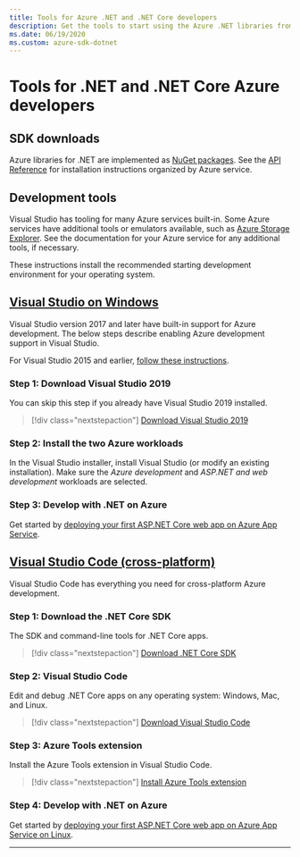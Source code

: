 ```yaml
---
title: Tools for Azure .NET and .NET Core developers
description: Get the tools to start using the Azure .NET libraries from a Windows, Linux, and Mac environment.
ms.date: 06/19/2020
ms.custom: azure-sdk-dotnet
---
```


# Tools for .NET and .NET Core Azure developers

## SDK downloads

Azure libraries for .NET are implemented as [NuGet packages](https://www.nuget.org/packages?q=windowsazureofficial). See the [API Reference](/dotnet/api/overview/azure/?view=azure-dotnet) for installation instructions organized by Azure service.

## Development tools

Visual Studio has tooling for many Azure services built-in. Some Azure services have additional tools or emulators available, such as [Azure Storage Explorer](https://azure.microsoft.com/features/storage-explorer/). See the documentation for your Azure service for any additional tools, if necessary.

These instructions install the recommended starting development environment for your operating system.

## [Visual Studio on Windows](#tab/vs)

Visual Studio version 2017 and later have built-in support for Azure development. The below steps describe enabling Azure development support in Visual Studio.

For Visual Studio 2015 and earlier, <a href="vs2015-install.md">follow these instructions</a>.

### Step 1: Download Visual Studio 2019

You can skip this step if you already have Visual Studio 2019 installed.

> [!div class="nextstepaction"]
> [Download Visual Studio 2019](https://www.visualstudio.com/downloads/)

### Step 2: Install the two Azure workloads

In the Visual Studio installer, install Visual Studio (or modify an existing installation). Make sure the *Azure development* and *ASP.NET and web development* workloads are selected.

### Step 3: Develop with .NET on Azure

Get started by [deploying your first ASP.NET Core web app on Azure App Service](https://docs.microsoft.com/azure/app-service-web/app-service-web-get-started-dotnet).

## [Visual Studio Code (cross-platform)](#tab/vscode)

Visual Studio Code has everything you need for cross-platform Azure development.

### Step 1: Download the .NET Core SDK

The SDK and command-line tools for .NET Core apps.

> [!div class="nextstepaction"]
> [Download .NET Core SDK](https://dotnet.microsoft.com/download)

### Step 2: Visual Studio Code

Edit and debug .NET Core apps on any operating system: Windows, Mac, and Linux.

> [!div class="nextstepaction"]
> [Download Visual Studio Code](https://code.visualstudio.com)

### Step 3: Azure Tools extension

Install the Azure Tools extension in Visual Studio Code.

> [!div class="nextstepaction"]
> [Install Azure Tools extension](https://marketplace.visualstudio.com/items?itemName=ms-vscode.vscode-node-azure-pack)

### Step 4: Develop with .NET on Azure

Get started by [deploying your first ASP.NET Core web app on Azure App Service on Linux](https://docs.microsoft.com/azure/app-service/containers/quickstart-dotnetcore).

---
